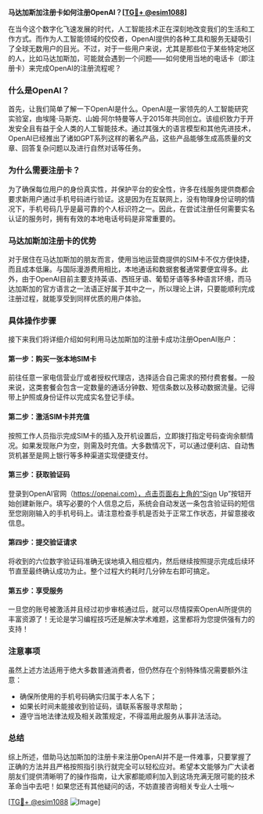 **马达加斯加注册卡如何注册OpenAI？[[TG💪+ @esim1088](https://t.me/s/esim1088)]**

在当今这个数字化飞速发展的时代，人工智能技术正在深刻地改变我们的生活和工作方式。而作为人工智能领域的佼佼者，OpenAI提供的各种工具和服务无疑吸引了全球无数用户的目光。不过，对于一些用户来说，尤其是那些位于某些特定地区的人，比如马达加斯加，可能就会遇到一个问题——如何使用当地的电话卡（即注册卡）来完成OpenAI的注册流程呢？

### 什么是OpenAI？
首先，让我们简单了解一下OpenAI是什么。OpenAI是一家领先的人工智能研究实验室，由埃隆·马斯克、山姆·阿尔特曼等人于2015年共同创立。该组织致力于开发安全且有益于全人类的人工智能技术。通过其强大的语言模型和其他先进技术，OpenAI已经推出了诸如GPT系列这样的著名产品，这些产品能够生成高质量的文章、回答复杂问题以及进行自然对话等任务。

### 为什么需要注册卡？
为了确保每位用户的身份真实性，并保护平台的安全性，许多在线服务提供商都会要求新用户通过手机号码进行验证。这是因为在互联网上，没有物理身份证明的情况下，手机号码几乎是最可靠的个人标识符之一。因此，在尝试注册任何需要实名认证的服务时，拥有有效的本地电话号码是非常重要的。

### 马达加斯加注册卡的优势
对于居住在马达加斯加的朋友而言，使用当地运营商提供的SIM卡不仅方便快捷，而且成本低廉。与国际漫游费用相比，本地通话和数据套餐通常要便宜得多。此外，由于OpenAI目前主要支持英语、西班牙语、葡萄牙语等多种语言环境，而马达加斯加的官方语言之一法语正好属于其中之一，所以理论上讲，只要能顺利完成注册过程，就能享受到同样优质的用户体验。

### 具体操作步骤
接下来我们将详细介绍如何利用马达加斯加的注册卡成功注册OpenAI账户：

#### 第一步：购买一张本地SIM卡
前往任意一家电信营业厅或者授权代理店，选择适合自己需求的预付费套餐。一般来说，这类套餐会包含一定数量的通话分钟数、短信条数以及移动数据流量。记得带上护照或身份证件以完成实名登记手续。

#### 第二步：激活SIM卡并充值
按照工作人员指示完成SIM卡的插入及开机设置后，立即拨打指定号码查询余额情况。如果发现账户为空，则需及时充值。大多数情况下，可以通过便利店、自动售货机甚至是网上银行等多种渠道实现便捷支付。

#### 第三步：获取验证码
登录到OpenAI官网（https://openai.com），点击页面右上角的“Sign Up”按钮开始创建新账户。填写必要的个人信息之后，系统会自动发送一条包含验证码的短信至您刚刚输入的手机号码上。请注意检查手机是否处于正常工作状态，并留意接收信息。

#### 第四步：提交验证请求
将收到的六位数字验证码准确无误地填入相应框内，然后继续按照提示完成后续环节直至最终确认成功为止。整个过程大约耗时几分钟左右即可搞定。

#### 第五步：享受服务
一旦您的账号被激活并且经过初步审核通过后，就可以尽情探索OpenAI所提供的丰富资源了！无论是学习编程技巧还是解决学术难题，这里都将为您提供强有力的支持！

### 注意事项
虽然上述方法适用于绝大多数普通消费者，但仍然存在个别特殊情况需要额外注意：
- 确保所使用的手机号码确实归属于本人名下；
- 如果长时间未能接收到验证码，请联系客服寻求帮助；
- 遵守当地法律法规及相关政策规定，不得滥用此服务从事非法活动。

### 总结
综上所述，借助马达加斯加的注册卡来注册OpenAI并不是一件难事，只要掌握了正确的方法并且严格按照指引执行就完全可以轻松应对。希望本文能够为广大读者朋友们提供清晰明了的操作指南，让大家都能顺利加入到这场充满无限可能的技术革命当中去吧！如果您还有其他疑问的话，不妨直接咨询相关专业人士哦～

[[TG💪+ @esim1088](https://t.me/s/esim1088) ![Image](https://i.postimg.cc/4NQfJmqS/Snipaste-2025-05-13-00-14-12.png)]